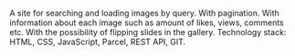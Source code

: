 A site for searching and loading images by query. With pagination. With information about each image such as amount of likes, views, comments etc. With the possibility of flipping slides in the gallery.
Technology stack: HTML, CSS, JavaScript, Parcel, REST API, GIT.
